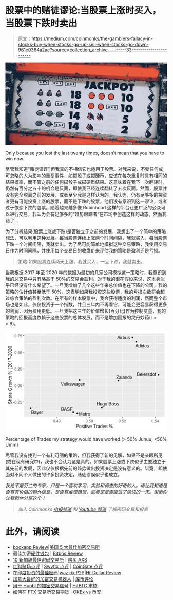 # 股票中的赌徒谬论:当股票上涨时买入，当股票下跌时卖出

> 原文：<https://medium.com/coinmonks/the-gamblers-fallacy-in-stocks-buy-when-stocks-go-up-sell-when-stocks-go-down-961e0364a2ac?source=collection_archive---------33----------------------->

![](img/3b13ac7d5f00c836540f03a4fd963d83.png)

Only because you lost the last twenty times, doesn’t mean that you have to win now.

尽管我知道“赌徒谬误”,但我真的不相信它也适用于股票。对我来说，不受任何或可忽略的人为影响的重复事件，如掷骰子或掷硬币，应该在每次重复时具有相同的结果概率，而不管之前的任何掷骰子或掷硬币结果。这意味着在我下一次翻转时，仍然有百分之五十的机会是反面，即使我已经连续翻转了五次反面。然而，股票并没有完全脱离之前的发展，或者至少我是这样认为的。我认为，仍有足够多的投资者更有可能投资上涨的股票，而不是下跌的股票，他们没有意识到这一谬论，或者过于依恋下跌的股票。随着越来越多像 Robinhood 这样的平台让更广泛的公众可以进行交易，我认为会有足够多的“趋势跟踪者”在市场中创造这样的动态。然而我错了…

为了分析结果(股票上涨或下跌)是否独立于之前的发展，我想出了一个简单的策略想法，可以利用这种发展。每当股票连续上涨两个时间间隔，我就买入，每当股票下跌一个时间间隔，我就卖出。为了尽可能简单地模拟这种交易策略，我使用交易日作为时间间隔，并使用每个交易日的收盘价来评估我的策略是盈利还是亏损。

> 策略:如果股票连续两天上涨，我就买入，一旦下跌，我就卖出。

当我根据 2017 年至 2020 年的数据为最初的几家公司模拟这一策略时，我意识到我的总交易中只有略高于 50%的交易会盈利。对于我的潜在假设来说，这本身似乎已经没有什么希望了。一旦我增加了几个这些年来总价值也在下降的公司，我的策略的估计值甚至低于 50%，这表明如果我投资这些股票，我的亏损次数将会超过综合策略的盈利次数。在所有的样本股票中，我会获得适度的利润，然而整个市场也是如此，仅仅投资于一个指数，并且三年内不再看它，可能会更容易获得更多的利润，因为费用更低。一旦我把这三年的价值增长(百分比)作为控制变量，我的策略的回报高度依赖于这些股票的总体发展，而不是增加回报的灵丹妙药(r = >.8)。

![](img/b95182e4fc57f210fb8840ad18546727.png)

Percentage of Trades my strategy would have worked (> 50% Juhuu, <50% Umm)

尽管我没有找到一个有利可图的策略，但我获得了新的见解，如果不是亲眼所见(或在现有研究中)，我也不会认为这是真的。如果股票上涨或下跌似乎主要独立于其先前的发展，因此仅仅根据先前的趋势做出投资决定是没有意义的。毕竟，即使面对不同个人做出的许多投资决定，赌徒谬误似乎也成立。

*我绝不是芬兰的专家，只是一个喜欢学习、实验和调查的好奇的人。请让我知道是否有有价值的额外信息，是否有推理错误，或者您是否度过了愉快的一天。谢谢你让我和你分享这个！*

> *加入 Coinmonks* [*电报频道*](https://t.me/coincodecap) *和* [*Youtube 频道*](https://www.youtube.com/c/coinmonks/videos) *了解密码交易和投资*

# 此外，请阅读

*   [bookapp Review](https://coincodecap.com/bookmap-review-2021-best-trading-software)|[美国 5 大最佳加密交易所](https://coincodecap.com/crypto-exchange-usa)
*   最佳加密[硬件钱包](/coinmonks/hardware-wallets-dfa1211730c6) | [Bitbns Review](/coinmonks/bitbns-review-38256a07e161)
*   [10 新加坡最佳密码交易所](https://coincodecap.com/crypto-exchange-in-singapore) | [购买 AXS](https://coincodecap.com/buy-axs-token)
*   [红狗赌场点评](https://coincodecap.com/red-dog-casino-review) | [Swyftx 点评](https://coincodecap.com/swyftx-review) | [CoinGate 点评](https://coincodecap.com/coingate-review)
*   [在印度投资的最佳密码](https://coincodecap.com/best-crypto-to-invest-in-india-in-2021)|[waz rix P2P](https://coincodecap.com/wazirx-p2p)|[Hi-Dollar Review](https://coincodecap.com/hi-dollar-review)
*   [加拿大最好的加密交易机器人](https://coincodecap.com/5-best-crypto-trading-bots-in-canada) | [库币评论](https://coincodecap.com/kucoin-review)
*   [用于 Huobi 的加密交易信号](https://coincodecap.com/huobi-crypto-trading-signals) | [HitBTC 审核](/coinmonks/hitbtc-review-c5143c5d53c2)
*   [如何在 FTX 交易所交易期货](https://coincodecap.com/ftx-futures-trading) | [OKEx vs 币安](https://coincodecap.com/okex-vs-binance)